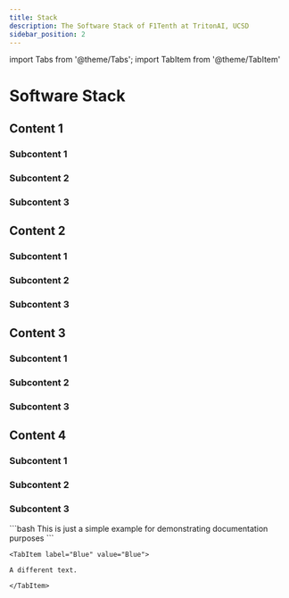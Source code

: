 ```yaml
---
title: Stack
description: The Software Stack of F1Tenth at TritonAI, UCSD
sidebar_position: 2
---
```


import Tabs from '@theme/Tabs';
import TabItem from '@theme/TabItem'

# Software Stack
 
## Content 1
### Subcontent 1
### Subcontent 2
### Subcontent 3

## Content 2
### Subcontent 1
### Subcontent 2
### Subcontent 3

## Content 3
### Subcontent 1
### Subcontent 2
### Subcontent 3

## Content 4
### Subcontent 1
### Subcontent 2
### Subcontent 3

<Tabs>
	<TabItem label="Yellow" value="Yellow">
```bash
This is just a simple example for demonstrating documentation purposes
```
	</TabItem>

	<TabItem label="Blue" value="Blue">
```bash
A different text.
```

	</TabItem>
</Tabs>
